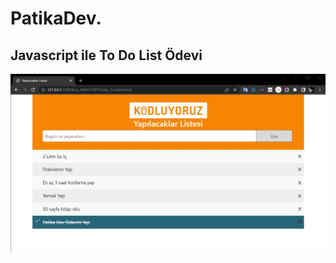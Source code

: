 # PatikaDev.
## Javascript ile To Do List Ödevi
![Ödev Ekran Görüntüsü.](ScreenShot.jpg "Ödev Ekran Görüntüsü.")

